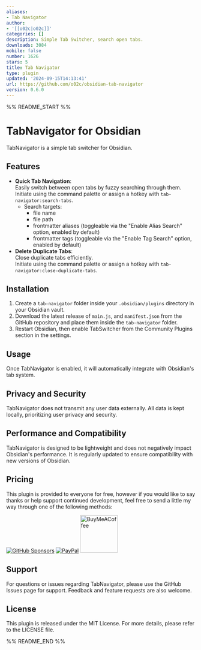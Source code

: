 ```yaml
---
aliases:
- Tab Navigator
author:
- '[[o02c|o02c]]'
categories: []
description: Simple Tab Switcher, search open tabs.
downloads: 3084
mobile: false
number: 1626
stars: 5
title: Tab Navigator
type: plugin
updated: '2024-09-15T14:13:41'
url: https://github.com/o02c/obsidian-tab-navigator
version: 0.6.0
---
```


%% README_START %%

# TabNavigator for Obsidian

TabNavigator is a simple tab switcher for Obsidian.

## Features

- **Quick Tab Navigation**: <br>
Easily switch between open tabs by fuzzy searching through them.<br>
Initiate using the command palette or assign a hotkey with `tab-navigator:search-tabs`.
  - Search targets:
    - file name
    - file path
    - frontmatter aliases (toggleable via the "Enable Alias Search" option, enabled by default)
    - frontmatter tags (toggleable via the "Enable Tag Search" option, enabled by default)
- **Delete Duplicate Tabs**: <br>
Close duplicate tabs efficiently.<br>
Initiate using the command palette or assign a hotkey with `tab-navigator:close-duplicate-tabs`.

## Installation

1. Create a `tab-navigator` folder inside your `.obsidian/plugins` directory in your Obsidian vault.
2. Download the latest release of `main.js`, and `manifest.json` from the GitHub repository and place them inside the `tab-navigator` folder.
3. Restart Obsidian, then enable TabSwitcher from the Community Plugins section in the settings.

## Usage

Once TabNavigator is enabled, it will automatically integrate with Obsidian's tab system.

## Privacy and Security

TabNavigator does not transmit any user data externally. All data is kept locally, prioritizing user privacy and security.

## Performance and Compatibility

TabNavigator is designed to be lightweight and does not negatively impact Obsidian's performance. It is regularly updated to ensure compatibility with new versions of Obsidian.

## Pricing

This plugin is provided to everyone for free, however if you would like to
say thanks or help support continued development, feel free to send a little
my way through one of the following methods:

[![GitHub Sponsors](https://img.shields.io/github/sponsors/o02c?style=social)](https://github.com/sponsors/o02c)
[![PayPal](https://img.shields.io/badge/paypal-o02c-yellow?style=social&logo=paypal)](https://paypal.me/o02c)
[<img src="https://cdn.buymeacoffee.com/buttons/v2/default-yellow.png" alt="BuyMeACoffee" width="100">](https://www.buymeacoffee.com/_o2c)
## Support

For questions or issues regarding TabNavigator, please use the GitHub Issues page for support. Feedback and feature requests are also welcome.

## License

This plugin is released under the MIT License. For more details, please refer to the LICENSE file.


%% README_END %%
